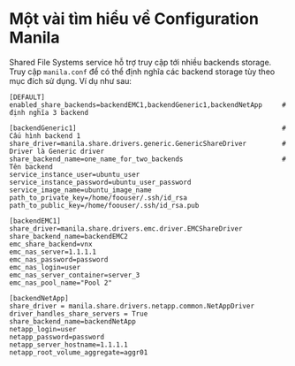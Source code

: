 # Một vài tìm hiểu về Configuration Manila


Shared File Systems service hỗ trợ truy cập tới nhiều backends storage. Truy cập `manila.conf` để có thể định nghĩa các backend storage tùy theo mục đích sử dụng. Ví dụ như sau:

```
[DEFAULT]
enabled_share_backends=backendEMC1,backendGeneric1,backendNetApp     # định nghĩa 3 backend

[backendGeneric1]                                                    # Cấu hình backend 1
share_driver=manila.share.drivers.generic.GenericShareDriver         # Driver là Generic driver
share_backend_name=one_name_for_two_backends                         # Tên backend
service_instance_user=ubuntu_user
service_instance_password=ubuntu_user_password
service_image_name=ubuntu_image_name
path_to_private_key=/home/foouser/.ssh/id_rsa
path_to_public_key=/home/foouser/.ssh/id_rsa.pub

[backendEMC1]
share_driver=manila.share.drivers.emc.driver.EMCShareDriver
share_backend_name=backendEMC2
emc_share_backend=vnx
emc_nas_server=1.1.1.1
emc_nas_password=password
emc_nas_login=user
emc_nas_server_container=server_3
emc_nas_pool_name="Pool 2"

[backendNetApp]
share_driver = manila.share.drivers.netapp.common.NetAppDriver
driver_handles_share_servers = True
share_backend_name=backendNetApp
netapp_login=user
netapp_password=password
netapp_server_hostname=1.1.1.1
netapp_root_volume_aggregate=aggr01
``` 


